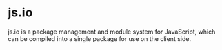# js.io

js.io is a package management and module system for JavaScript, which can be compiled into a single package for use on the client side.
